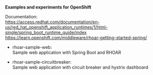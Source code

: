 **Examples and experiments for OpenShift**

Documentation:<br>
https://access.redhat.com/documentation/en-us/red_hat_openshift_application_runtimes/1/html-single/spring_boot_runtime_guide/index<br>
https://learn.openshift.com/middleware/rhoar-getting-started-spring/<br>

 - rhoar-sample-web:<br>
 Sample web application with Spring Boot and RHOAR

 - rhoar-sample-circuitbreaker:<br>
 Sample web application with circuit breaker and hystrix dashboard
